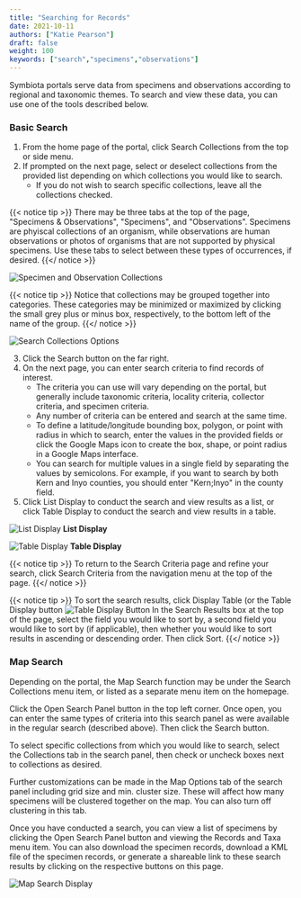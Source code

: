 ```yaml
---
title: "Searching for Records"
date: 2021-10-11
authors: ["Katie Pearson"]
draft: false
weight: 100
keywords: ["search","specimens","observations"]
---
```


Symbiota portals serve data from specimens and observations according to regional and taxonomic themes. To search and view these data, you can use one of the tools described below.

### Basic Search

1. From the home page of the portal, click Search Collections from the top or side menu.
2. If prompted on the next page, select or deselect collections from the provided list depending on which collections you would like to search.
      * If you do not wish to search specific collections, leave all the collections checked.

{{< notice tip >}}
  There may be three tabs at the top of the page, "Specimens & Observations", "Specimens", and "Observations". Specimens are phyiscal collections of an organism, while observations are human observations or photos of organisms that are not supported by physical specimens. Use these tabs to select between these types of occurrences, if desired.
{{</ notice >}}

![Specimen and Observation Collections](/symbiota-docs/images/search2.PNG)

{{< notice tip >}}
  Notice that collections may be grouped together into categories. These categories may be minimized or maximized by clicking the small grey plus or minus box, respectively, to the bottom left of the name of the group.
{{</ notice >}}

![Search Collections Options](/symbiota-docs/images/search1.PNG)

3. Click the Search button on the far right.
4. On the next page, you can enter search criteria to find records of interest.
      * The criteria you can use will vary depending on the portal, but generally include taxonomic criteria, locality criteria, collector criteria, and specimen criteria.
      * Any number of criteria can be entered and search at the same time.
      * To define a latitude/longitude bounding box, polygon, or point with radius in which to search, enter the values in the provided fields or click the Google Maps icon to create the box, shape, or point radius in a Google Maps interface.
      * You can search for multiple values in a single field by separating the values by semicolons. For example, if you want to search by both Kern and Inyo counties, you should enter "Kern;Inyo" in the county field.
5. Click List Display to conduct the search and view results as a list, or click Table Display to conduct the search and view results in a table.

![List Display](/symbiota-docs/images/search3.PNG)
**List Display**


![Table Display](/symbiota-docs/images/search4.PNG)
**Table Display**

{{< notice tip >}}
  To return to the Search Criteria page and refine your search, click Search Criteria from the navigation menu at the top of the page.
{{</ notice >}}

{{< notice tip >}}
   To sort the search results, click Display Table (or the Table Display button ![Table Display Button](/symbiota-docs/images/tabledisplaybutton.PNG) In the Search Results box at the top of the page, select the field you would like to sort by, a second field you would like to sort by (if applicable), then whether you would like to sort results in ascending or descending order. Then click Sort.
{{</ notice >}}

### Map Search

Depending on the portal, the Map Search function may be under the Search Collections menu item, or listed as a separate menu item on the homepage.

Click the Open Search Panel button in the top left corner. Once open, you can enter the same types of criteria into this search panel as were available in the regular search (described above). Then click the Search button.

To select specific collections from which you would like to search, select the Collections tab in the search panel, then check or uncheck boxes next to collections as desired.

Further customizations can be made in the Map Options tab of the search panel including grid size and min. cluster size. These will affect how many specimens will be clustered together on the map. You can also turn off clustering in this tab.

Once you have conducted a search, you can view a list of specimens by clicking the Open Search Panel button and viewing the Records and Taxa menu item. You can also download the specimen records, download a KML file of the specimen records, or generate a shareable link to these search results by clicking on the respective buttons on this page.

![Map Search Display](/symbiota-docs/images/search5.PNG)
